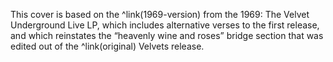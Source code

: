 This cover is based on the ^link(1969-version) from the 1969: The Velvet Underground Live LP, which includes alternative verses to the first release, and which reinstates the “heavenly wine and roses” bridge section that was edited out of the ^link(original) Velvets release.
